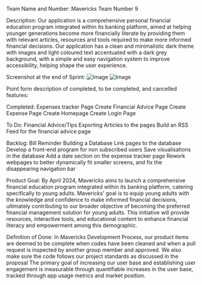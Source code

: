 Team Name and Number:
	Mavericks
	Team Number 9

Description:
	Our application is a comprehensive personal financial education program integrated within its banking platform, aimed at helping younger generations become more financially literate by providing them with relevant articles, resources and tools required to make more informed financial decisions.
	Our application has a clean and minimalistic dark theme with images and light coloured text accentuated with a dark grey background, with a simple and easy navigation system to improve accessibility, helping shape the user experience.

Screenshot at the end of Sprint:
    <img class="image" src="Screenshot .png" alt="Image">
    <img class="image" src="Screenshot 2.png" alt="Image">


Point form description of completed, to be completed, and cancelled features:

Completed:
Expenses tracker Page
Create Financial Advice Page
Create Expense Page
Create Homepage
Create Login Page

To Do:
Financial Advice/Tips
Exporting Articles to the pages
Build an RSS Feed for the financial advice page

Backlog: 
Bill Reminder
Building a Database
Link pages to the database
Develop a front-end program for non subscribed users
Save visualisations in the database
Add a date section on the expense tracker page
Rework webpages to better dynamically fit smaller screens, and fix the disappearing navigation bar

Product Goal:
By April 2024, Mavericks aims to launch a comprehensive financial education program integrated within its banking platform, catering specifically to young adults. Mavericks' goal is to equip young adults with the knowledge and confidence to make informed financial decisions, ultimately contributing to our broader objective of becoming the preferred financial management solution for young adults. This initiative will provide resources, interactive tools, and educational content to enhance financial literacy and empowerment among this demographic.


Definition of Done:
In Mavericks Development Process, our product items are deemed to be complete when codes have been cleaned and when a pull request is inspected by another group member and approved. We also make sure the code follows our project standards as discussed in the proposal
The primary goal of increasing our user base and establishing user engagement is measurable through quantifiable increases in the user base, tracked through app usage metrics and market position.

	
